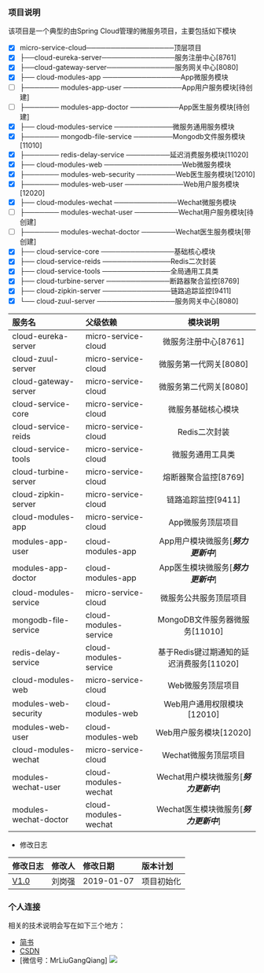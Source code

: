 ### 项目说明
该项目是一个典型的由Spring Cloud管理的微服务项目，主要包括如下模块

- [x] micro-service-cloud──────────────────顶层项目<br>
- [x] ├──cloud-eureka-server───────────────服务注册中心[8761]<br>
- [x] ├──cloud-gateway-server──────────────服务网关中心[8080]<br>
- [x] ├── cloud-modules-app ────────────────App微服务模块<br>
- [ ] ├─────── modules-app-user ────────────App用户服务模块[待创建]<br>
- [ ] ├─────── modules-app-doctor ──────────App医生服务模块[待创建]<br>
- [x] ├── cloud-modules-service ────────────微服务通用服务模块<br>
- [x] ├─────── mongodb-file-service ────────Mongodb文件服务模块[11010]<br>
- [x] ├─────── redis-delay-service ─────────延迟消费服务模块[11020]<br>
- [x] ├── cloud-modules-web ────────────────Web微服务模块<br>
- [x] ├─────── modules-web-security ────────Web医生服务模块[12010]<br>
- [x] ├─────── modules-web-user ────────────Web用户服务模块[12020]<br>
- [x] ├── cloud-modules-wechat ─────────────Wechat微服务模块<br>
- [ ] ├─────── modules-wechat-user ─────────Wechat用户服务模块[待创建]<br>
- [ ] ├─────── modules-wechat-doctor ───────Wechat医生服务模块[带创建]<br>
- [x] ├── cloud-service-core ───────────────基础核心模块<br>
- [x] ├── cloud-service-reids ──────────────Redis二次封装<br>
- [x] ├── cloud-service-tools ──────────────全局通用工具类<br>
- [x] ├── cloud-turbine-server ─────────────断路器聚合监控[8769]<br>
- [x] ├── cloud-zipkin-server ──────────────链路追踪监控[9411]<br>
- [x] └── cloud-zuul-server ────────────────服务网关中心[8080]<br>

|服务名 | 父级依赖 | 模块说明|
|:----|:----|:----:|
|cloud-eureka-server|micro-service-cloud|微服务注册中心[8761]|
|cloud-zuul-server|micro-service-cloud|微服务第一代网关[8080]|
|cloud-gateway-server|micro-service-cloud|微服务第二代网关[8080]|
|cloud-service-core|micro-service-cloud|微服务基础核心模块|
|cloud-service-reids|micro-service-cloud|Redis二次封装|
|cloud-service-tools|micro-service-cloud|微服务通用工具类|
|cloud-turbine-server|micro-service-cloud|熔断器聚合监控[8769]|
|cloud-zipkin-server|micro-service-cloud|链路追踪监控[9411]|
|cloud-modules-app|micro-service-cloud|App微服务顶层项目|
|modules-app-user|cloud-modules-app|App用户模块微服务[***努力更新中***]|
|modules-app-doctor|cloud-modules-app|App医生模块微服务[***努力更新中***]| 
|cloud-modules-service|micro-service-cloud|微服务公共服务顶层项目|
|mongodb-file-service|cloud-modules-service|MongoDB文件服务器微服务[11010]|
|redis-delay-service|cloud-modules-service|基于Redis键过期通知的延迟消费服务[11020]|
|cloud-modules-web|micro-service-cloud|Web微服务顶层项目|
|modules-web-security|cloud-modules-web|Web用户通用权限模块[12010]|
|modules-web-user|cloud-modules-web|Web用户服务模块[12020]|
|cloud-modules-wechat|micro-service-cloud|Wechat微服务顶层项目|
|modules-wechat-user|cloud-modules-wechat|Wechat用户模块微服务[***努力更新中***]| 
|modules-wechat-doctor|cloud-modules-wechat|Wechat医生模块微服务[***努力更新中***]|
* 修改日志

|修改日志|修改人|修改日期|版本计划|
|:----|:----|:----|:---|
|[V1.0](https://github.com/MrLiuGangQiang/micro-service-cloud/blob/master/README.md)|刘岗强|2019-01-07 |项目初始化|

### 个人连接
相关的技术说明会写在如下三个地方：
* [简书](https://www.jianshu.com/u/3642563a4185)
* [CSDN](https://blog.csdn.net/u010175879)
* [微信号：MrLiuGangQiang]
![](http://ovheeg7ro.bkt.clouddn.com/aLiangcode.jpg)

